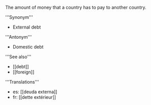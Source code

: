 The amount of money that a country has to pay to another country.

'''Synonym'''

* External debt

'''Antonym'''

* Domestic debt

'''See also'''

* [[debt]]
* [[foreign]]

'''Translations'''

* es: [[deuda externa]]
* fr: [[dette extérieur]]